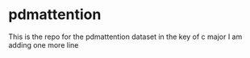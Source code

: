 # pdmattention
This is the repo for the pdmattention dataset in the key of c major
I am adding one more line